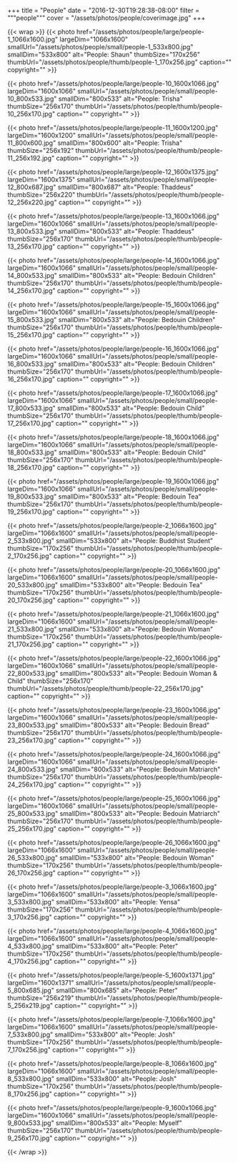 +++
title = "People"
date = "2016-12-30T19:28:38-08:00"
filter = """people"""
cover = "/assets/photos/people/coverimage.jpg"
+++

{{< wrap >}}
{{< photo href="/assets/photos/people/large/people-1_1066x1600.jpg" largeDim="1066x1600" smallUrl="/assets/photos/people/small/people-1_533x800.jpg" smallDim="533x800" alt="People: Shaun" thumbSize="170x256" thumbUrl="/assets/photos/people/thumb/people-1_170x256.jpg" caption="" copyright="" >}}

{{< photo href="/assets/photos/people/large/people-10_1600x1066.jpg" largeDim="1600x1066" smallUrl="/assets/photos/people/small/people-10_800x533.jpg" smallDim="800x533" alt="People: Trisha" thumbSize="256x170" thumbUrl="/assets/photos/people/thumb/people-10_256x170.jpg" caption="" copyright="" >}}

{{< photo href="/assets/photos/people/large/people-11_1600x1200.jpg" largeDim="1600x1200" smallUrl="/assets/photos/people/small/people-11_800x600.jpg" smallDim="800x600" alt="People: Trisha" thumbSize="256x192" thumbUrl="/assets/photos/people/thumb/people-11_256x192.jpg" caption="" copyright="" >}}

{{< photo href="/assets/photos/people/large/people-12_1600x1375.jpg" largeDim="1600x1375" smallUrl="/assets/photos/people/small/people-12_800x687.jpg" smallDim="800x687" alt="People: Thaddeus" thumbSize="256x220" thumbUrl="/assets/photos/people/thumb/people-12_256x220.jpg" caption="" copyright="" >}}

{{< photo href="/assets/photos/people/large/people-13_1600x1066.jpg" largeDim="1600x1066" smallUrl="/assets/photos/people/small/people-13_800x533.jpg" smallDim="800x533" alt="People: Thaddeus" thumbSize="256x170" thumbUrl="/assets/photos/people/thumb/people-13_256x170.jpg" caption="" copyright="" >}}

{{< photo href="/assets/photos/people/large/people-14_1600x1066.jpg" largeDim="1600x1066" smallUrl="/assets/photos/people/small/people-14_800x533.jpg" smallDim="800x533" alt="People: Bedouin Children" thumbSize="256x170" thumbUrl="/assets/photos/people/thumb/people-14_256x170.jpg" caption="" copyright="" >}}

{{< photo href="/assets/photos/people/large/people-15_1600x1066.jpg" largeDim="1600x1066" smallUrl="/assets/photos/people/small/people-15_800x533.jpg" smallDim="800x533" alt="People: Bedouin Children" thumbSize="256x170" thumbUrl="/assets/photos/people/thumb/people-15_256x170.jpg" caption="" copyright="" >}}

{{< photo href="/assets/photos/people/large/people-16_1600x1066.jpg" largeDim="1600x1066" smallUrl="/assets/photos/people/small/people-16_800x533.jpg" smallDim="800x533" alt="People: Bedouin Children" thumbSize="256x170" thumbUrl="/assets/photos/people/thumb/people-16_256x170.jpg" caption="" copyright="" >}}

{{< photo href="/assets/photos/people/large/people-17_1600x1066.jpg" largeDim="1600x1066" smallUrl="/assets/photos/people/small/people-17_800x533.jpg" smallDim="800x533" alt="People: Bedouin Child" thumbSize="256x170" thumbUrl="/assets/photos/people/thumb/people-17_256x170.jpg" caption="" copyright="" >}}

{{< photo href="/assets/photos/people/large/people-18_1600x1066.jpg" largeDim="1600x1066" smallUrl="/assets/photos/people/small/people-18_800x533.jpg" smallDim="800x533" alt="People: Bedouin Child" thumbSize="256x170" thumbUrl="/assets/photos/people/thumb/people-18_256x170.jpg" caption="" copyright="" >}}

{{< photo href="/assets/photos/people/large/people-19_1600x1066.jpg" largeDim="1600x1066" smallUrl="/assets/photos/people/small/people-19_800x533.jpg" smallDim="800x533" alt="People: Bedouin Tea" thumbSize="256x170" thumbUrl="/assets/photos/people/thumb/people-19_256x170.jpg" caption="" copyright="" >}}

{{< photo href="/assets/photos/people/large/people-2_1066x1600.jpg" largeDim="1066x1600" smallUrl="/assets/photos/people/small/people-2_533x800.jpg" smallDim="533x800" alt="People: Buddhist Student" thumbSize="170x256" thumbUrl="/assets/photos/people/thumb/people-2_170x256.jpg" caption="" copyright="" >}}

{{< photo href="/assets/photos/people/large/people-20_1066x1600.jpg" largeDim="1066x1600" smallUrl="/assets/photos/people/small/people-20_533x800.jpg" smallDim="533x800" alt="People: Bedouin Tea" thumbSize="170x256" thumbUrl="/assets/photos/people/thumb/people-20_170x256.jpg" caption="" copyright="" >}}

{{< photo href="/assets/photos/people/large/people-21_1066x1600.jpg" largeDim="1066x1600" smallUrl="/assets/photos/people/small/people-21_533x800.jpg" smallDim="533x800" alt="People: Bedouin Woman" thumbSize="170x256" thumbUrl="/assets/photos/people/thumb/people-21_170x256.jpg" caption="" copyright="" >}}

{{< photo href="/assets/photos/people/large/people-22_1600x1066.jpg" largeDim="1600x1066" smallUrl="/assets/photos/people/small/people-22_800x533.jpg" smallDim="800x533" alt="People: Bedouin Woman & Child" thumbSize="256x170" thumbUrl="/assets/photos/people/thumb/people-22_256x170.jpg" caption="" copyright="" >}}

{{< photo href="/assets/photos/people/large/people-23_1600x1066.jpg" largeDim="1600x1066" smallUrl="/assets/photos/people/small/people-23_800x533.jpg" smallDim="800x533" alt="People: Bedouin Bread" thumbSize="256x170" thumbUrl="/assets/photos/people/thumb/people-23_256x170.jpg" caption="" copyright="" >}}

{{< photo href="/assets/photos/people/large/people-24_1600x1066.jpg" largeDim="1600x1066" smallUrl="/assets/photos/people/small/people-24_800x533.jpg" smallDim="800x533" alt="People: Bedouin Matriarch" thumbSize="256x170" thumbUrl="/assets/photos/people/thumb/people-24_256x170.jpg" caption="" copyright="" >}}

{{< photo href="/assets/photos/people/large/people-25_1600x1066.jpg" largeDim="1600x1066" smallUrl="/assets/photos/people/small/people-25_800x533.jpg" smallDim="800x533" alt="People: Bedouin Matriarch" thumbSize="256x170" thumbUrl="/assets/photos/people/thumb/people-25_256x170.jpg" caption="" copyright="" >}}

{{< photo href="/assets/photos/people/large/people-26_1066x1600.jpg" largeDim="1066x1600" smallUrl="/assets/photos/people/small/people-26_533x800.jpg" smallDim="533x800" alt="People: Bedouin Woman" thumbSize="170x256" thumbUrl="/assets/photos/people/thumb/people-26_170x256.jpg" caption="" copyright="" >}}

{{< photo href="/assets/photos/people/large/people-3_1066x1600.jpg" largeDim="1066x1600" smallUrl="/assets/photos/people/small/people-3_533x800.jpg" smallDim="533x800" alt="People: Yensa" thumbSize="170x256" thumbUrl="/assets/photos/people/thumb/people-3_170x256.jpg" caption="" copyright="" >}}

{{< photo href="/assets/photos/people/large/people-4_1066x1600.jpg" largeDim="1066x1600" smallUrl="/assets/photos/people/small/people-4_533x800.jpg" smallDim="533x800" alt="People: Peter" thumbSize="170x256" thumbUrl="/assets/photos/people/thumb/people-4_170x256.jpg" caption="" copyright="" >}}

{{< photo href="/assets/photos/people/large/people-5_1600x1371.jpg" largeDim="1600x1371" smallUrl="/assets/photos/people/small/people-5_800x685.jpg" smallDim="800x685" alt="People: Peter" thumbSize="256x219" thumbUrl="/assets/photos/people/thumb/people-5_256x219.jpg" caption="" copyright="" >}}

{{< photo href="/assets/photos/people/large/people-7_1066x1600.jpg" largeDim="1066x1600" smallUrl="/assets/photos/people/small/people-7_533x800.jpg" smallDim="533x800" alt="People: Josh" thumbSize="170x256" thumbUrl="/assets/photos/people/thumb/people-7_170x256.jpg" caption="" copyright="" >}}

{{< photo href="/assets/photos/people/large/people-8_1066x1600.jpg" largeDim="1066x1600" smallUrl="/assets/photos/people/small/people-8_533x800.jpg" smallDim="533x800" alt="People: Josh" thumbSize="170x256" thumbUrl="/assets/photos/people/thumb/people-8_170x256.jpg" caption="" copyright="" >}}

{{< photo href="/assets/photos/people/large/people-9_1600x1066.jpg" largeDim="1600x1066" smallUrl="/assets/photos/people/small/people-9_800x533.jpg" smallDim="800x533" alt="People: Myself" thumbSize="256x170" thumbUrl="/assets/photos/people/thumb/people-9_256x170.jpg" caption="" copyright="" >}}

{{< /wrap >}}
